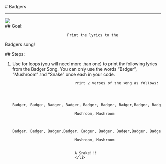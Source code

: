 <body>
<div id="wrap">
<div id="main">
<div id="recipeLeftColumn">
# Badgers

<hr/>
<img src="images/badgers.png"/>
<div id="recipeGoal">
## Goal:


                                Print the lyrics to the
Badgers song!

</div>
</div>
<div id="recipeRightColumn">
<div id="recipeSteps">
## Steps:

<ol id="stepList">
<li>Use for loops (you will need more than one) to print the following lyrics from the Badger Song.  You can only use the words “Badger”, “Mushroom” and “Snake” once each in your code.


                                
                                Print 2 verses of the song as follows:


                                    
                                Badger, Badger, Badger, Badger, Badger, Badger, Badger,Badger, Badger,Badger, Badger, Badger

                                Mushroom, Mushroom


                                Badger, Badger, Badger,Badger, Badger, Badger, Badger,Badger, Badger, Badger, Badger, Badger

                                Mushroom, Mushroom


                                A Snake!!!
                                </li>
</ol>
<div style="clear:both;"></div>
</div>
</div>
</div>
</div>
<div id="footer">

</div>
</body>